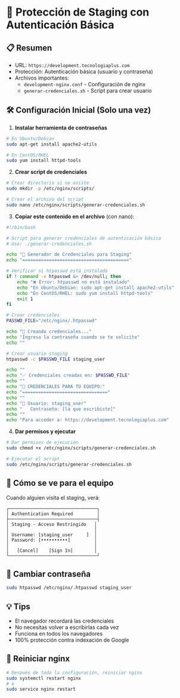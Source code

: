 # 🔐 Protección de Staging con Autenticación Básica

## 📋 Resumen
- URL: `https://development.tecnologiaplus.com`
- Protección: Autenticación básica (usuario y contraseña)
- Archivos importantes:
  - `development-nginx.conf` - Configuración de nginx
  - `generar-credenciales.sh` - Script para crear usuario

## 🛠️ Configuración Inicial (Solo una vez)

1. **Instalar herramienta de contraseñas**
```bash
# En Ubuntu/Debian
sudo apt-get install apache2-utils

# En CentOS/RHEL
sudo yum install httpd-tools
```

2. **Crear script de credenciales**
```bash
# Crear directorio si no existe
sudo mkdir -p /etc/nginx/scripts/

# Crear el archivo del script
sudo nano /etc/nginx/scripts/generar-credenciales.sh
```

3. **Copiar este contenido en el archivo** (con nano):
```bash
#!/bin/bash

# Script para generar credenciales de autenticación básica
# Uso: ./generar-credenciales.sh

echo "🔐 Generador de Credenciales para Staging"
echo "========================================"

# Verificar si htpasswd está instalado
if ! command -v htpasswd &> /dev/null; then
    echo "❌ Error: htpasswd no está instalado"
    echo "En Ubuntu/Debian: sudo apt-get install apache2-utils"
    echo "En CentOS/RHEL: sudo yum install httpd-tools"
    exit 1
fi

# Crear credenciales
PASSWD_FILE="/etc/nginx/.htpasswd"

echo "📝 Creando credenciales..."
echo "Ingresa la contraseña cuando se te solicite"
echo ""

# Crear usuario staging
htpasswd -c $PASSWD_FILE staging_user

echo ""
echo "✅ Credenciales creadas en: $PASSWD_FILE"
echo ""
echo "👥 CREDENCIALES PARA TU EQUIPO:"
echo "================================"
echo ""
echo "🔹 Usuario: staging_user"
echo "   Contraseña: [la que escribiste]"
echo ""
echo "Para acceder a: https://development.tecnologiaplus.com"
```

4. **Dar permisos y ejecutar**
```bash
# Dar permisos de ejecución
sudo chmod +x /etc/nginx/scripts/generar-credenciales.sh

# Ejecutar el script
sudo /etc/nginx/scripts/generar-credenciales.sh
```

## 👥 Cómo se ve para el equipo

Cuando alguien visita el staging, verá:

```
┌─────────────────────────────────┐
│ Authentication Required         │
├─────────────────────────────────┤
│ Staging - Acceso Restringido   │
│                                │
│ Username: [staging_user     ]  │
│ Password: [••••••••••]         │
│                                │
│   [Cancel]    [Sign In]        │
└─────────────────────────────────┘
```

## 🔄 Cambiar contraseña
```bash
sudo htpasswd /etc/nginx/.htpasswd staging_user
```

## 💡 Tips
- El navegador recordará las credenciales
- No necesitas volver a escribirlas cada vez
- Funciona en todos los navegadores
- 100% protección contra indexación de Google

## 🔄 Reiniciar nginx
```bash
# Después de toda la configuración, reiniciar nginx
sudo systemctl restart nginx
# o
sudo service nginx restart
``` 